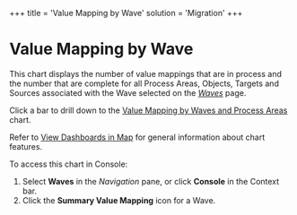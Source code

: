+++
title = 'Value Mapping by Wave'
solution = 'Migration'
+++

# Value Mapping by Wave

This chart displays the number of value mappings that are in process and
the number that are complete for all Process Areas, Objects, Targets and
Sources associated with the Wave selected on the
<span style="font-style: italic;">[Waves](../../Console/Page_Desc/Waves_H.htm)</span>
page.

Click a bar to drill down to the [Value Mapping by Waves and Process
Areas](Value_Mapping_by_Wave_and_Process_Area.htm) chart.

Refer to [View Dashboards in Map](View_Dashboards_in_Map.htm) for
general information about chart features.

To access this chart in Console:

1.  Select <span style="font-weight: bold;">Waves</span> in the
    <span style="font-style: italic;">Navigation</span> pane, or click
    <span style="font-weight: bold;">Console</span> in the Context bar.
2.  Click the <span style="font-weight: bold;">Summary Value
    Mapping</span> icon for a Wave.
